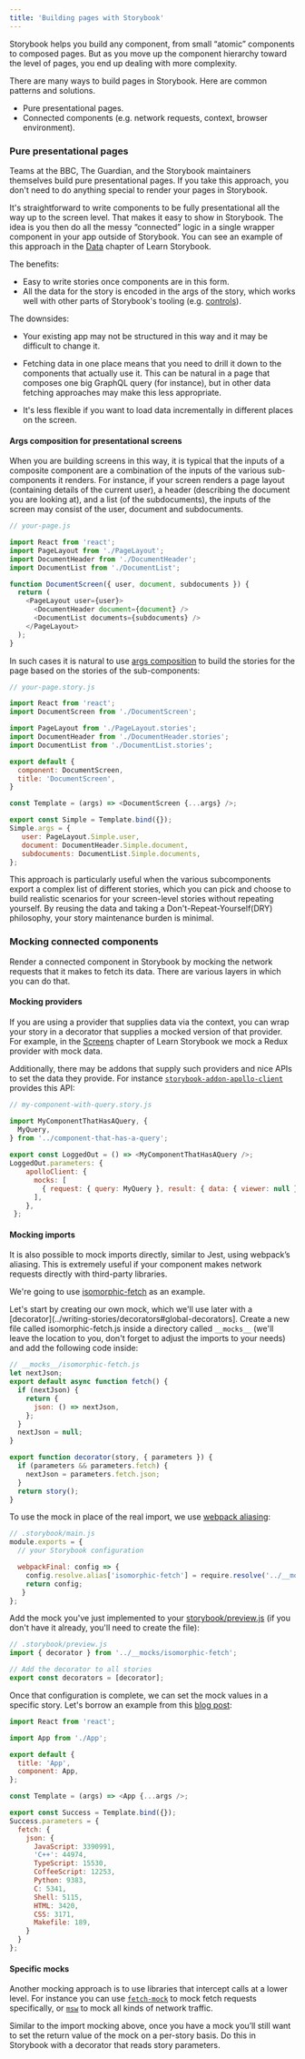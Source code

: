 ```yaml
---
title: 'Building pages with Storybook'
---
```


Storybook helps you build any component, from small “atomic” components to composed pages. But as you move up the component hierarchy toward the level of pages, you end up dealing with more complexity. 

There are many ways to build pages in Storybook. Here are common patterns and solutions.

- Pure presentational pages.
- Connected components (e.g. network requests, context, browser environment).

### Pure presentational pages

Teams at the BBC, The Guardian, and the Storybook maintainers themselves build pure presentational pages. If you take this approach, you don't need to do anything special to render your pages in Storybook.

It's straightforward to write components to be fully presentational all the way up to the screen level. That makes it easy to show in Storybook. The idea is you then do all the messy “connected” logic in a single wrapper component in your app outside of Storybook. You can see an example of this approach in the [Data](https://www.learnstorybook.com/intro-to-storybook/react/en/data/) chapter of Learn Storybook.

The benefits:

- Easy to write stories once components are in this form.
- All the data for the story is encoded in the args of the story, which works well with other parts of Storybook's tooling (e.g. [controls](../essentials/controls)).

The downsides:

- Your existing app may not be structured in this way and it may be difficult to change it.

- Fetching data in one place means that you need to drill it down to the components that actually use it. This can be natural in a page that composes one big GraphQL query (for instance), but in other data fetching approaches may make this less appropriate.

- It's less flexible if you want to load data incrementally in different places on the screen.

#### Args composition for presentational screens

When you are building screens in this way, it is typical that the inputs of a composite component are a combination of the inputs of the various sub-components it renders. For instance, if your screen renders a page layout (containing details of the current user), a header (describing the document you are looking at), and a list (of the subdocuments), the inputs of the screen may consist of the user, document and subdocuments.

```js
// your-page.js

import React from 'react';
import PageLayout from './PageLayout';
import DocumentHeader from './DocumentHeader';
import DocumentList from './DocumentList';

function DocumentScreen({ user, document, subdocuments }) {
  return (
    <PageLayout user={user}>
      <DocumentHeader document={document} />
      <DocumentList documents={subdocuments} />
    </PageLayout>
  );
}
```

In such cases it is natural to use [args composition](../writing-stories/args#args-composition) to build the stories for the page based on the stories of the sub-components:

```js
// your-page.story.js

import React from 'react';
import DocumentScreen from './DocumentScreen';

import PageLayout from './PageLayout.stories';
import DocumentHeader from './DocumentHeader.stories';
import DocumentList from './DocumentList.stories';

export default {
  component: DocumentScreen,
  title: 'DocumentScreen',
}

const Template = (args) => <DocumentScreen {...args} />;

export const Simple = Template.bind({});
Simple.args = {
   user: PageLayout.Simple.user,
   document: DocumentHeader.Simple.document,
   subdocuments: DocumentList.Simple.documents,
};
```

This approach is particularly useful when the various subcomponents export a complex list of different stories, which you can pick and choose to build realistic scenarios for your screen-level stories without repeating yourself. By reusing the data and taking a Don't-Repeat-Yourself(DRY) philosophy, your story maintenance burden is minimal.

### Mocking connected components

Render a connected component in Storybook by mocking the network requests that it makes to fetch its data. There are various layers in which you can do that.

#### Mocking providers

If you are using a provider that supplies data via the context, you can wrap your story in a decorator that supplies a mocked version of that provider. For example, in the [Screens](https://www.learnstorybook.com/intro-to-storybook/react/en/screen/) chapter of Learn Storybook we mock a Redux provider with mock data.

Additionally, there may be addons that supply such providers and nice APIs to set the data they provide. For instance [`storybook-addon-apollo-client`](https://www.npmjs.com/package/storybook-addon-apollo-client) provides this API:

```js
// my-component-with-query.story.js

import MyComponentThatHasAQuery, {
  MyQuery,
} from '../component-that-has-a-query';
 
export const LoggedOut = () => <MyComponentThatHasAQuery />; 
LoggedOut.parameters: {
    apolloClient: {
      mocks: [
        { request: { query: MyQuery }, result: { data: { viewer: null } } },
      ],
    },
 };
```

#### Mocking imports

It is also possible to mock imports directly, similar to Jest, using webpack’s aliasing. This is extremely useful if your component makes network requests directly with third-party libraries.

We're going to use [isomorphic-fetch](https://www.npmjs.com/package/isomorphic-fetch) as an example.

Let's start by creating our own mock, which we'll use later with a [decorator](../writing-stories/decorators#global-decorators]. Create a new file called isomorphic-fetch.js inside a directory called `__mocks__` (we'll leave the location to you, don't forget to adjust the imports to your needs) and add the following code inside:

```js
// __mocks__/isomorphic-fetch.js
let nextJson;
export default async function fetch() {
  if (nextJson) {
    return {
      json: () => nextJson,
    };
  }
  nextJson = null;
}

export function decorator(story, { parameters }) {
  if (parameters && parameters.fetch) {
    nextJson = parameters.fetch.json;
  }
  return story();
}
```

To use the mock in place of the real import, we use [webpack aliasing](https://webpack.js.org/configuration/resolve/#resolvealias):

```js
// .storybook/main.js
module.exports = {
  // your Storybook configuration

  webpackFinal: config => {
    config.resolve.alias['isomorphic-fetch'] = require.resolve('../__mocks__/isomorphic-fetch.js');
    return config;
   }
};
```


Add the mock you've just implemented to your [storybook/preview.js](../configure/overview.md#configure-story-rendering) (if you don't have it already, you'll need to create the file):
```js
// .storybook/preview.js
import { decorator } from '../__mocks/isomorphic-fetch';

// Add the decorator to all stories
export const decorators = [decorator];
```

Once that configuration is complete, we can set the mock values in a specific story. Let's borrow an example from this [blog post](https://medium.com/@edogc/visual-unit-testing-with-react-storybook-and-fetch-mock-4594d3a281e6):

```js
import React from 'react';

import App from './App';

export default {
  title: 'App',
  component: App,
};

const Template = (args) => <App {...args />;

export const Success = Template.bind({});
Success.parameters = {
  fetch: {
    json: {
      JavaScript: 3390991,
      'C++': 44974,
      TypeScript: 15530,
      CoffeeScript: 12253,
      Python: 9383,
      C: 5341,
      Shell: 5115,
      HTML: 3420,
      CSS: 3171,
      Makefile: 189,
    }
  }
};
```

#### Specific mocks

Another mocking approach is to use libraries that intercept calls at a lower level. For instance you can use [`fetch-mock`](https://www.npmjs.com/package/fetch-mock) to mock fetch requests specifically, or [`msw`](https://www.npmjs.com/package/msw) to mock all kinds of network traffic.

Similar to the import mocking above, once you have a mock you’ll still want to set the return value of the mock on a per-story basis. Do this in Storybook with a decorator that reads story parameters. 

